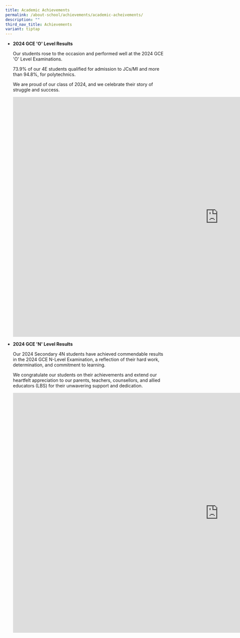 ```yaml
---
title: Academic Achievements
permalink: /about-school/achievements/academic-acheivements/
description: ""
third_nav_title: Achievements
variant: tiptap
---
```

<ul>
<li>
<p><strong>2024 GCE 'O' Level Results</strong>
</p>
<p>Our students rose to the occasion and performed well at the 2024 GCE 'O'
Level Examinations.</p>
<p>73.9% of our 4E students qualified for admission to JCs/MI and more than
94.8%, for polytechnics.</p>
<p>We are proud of our class of 2024, and we celebrate their story of struggle
and success.</p>
<div class="iframe-wrapper">
<iframe height="749" width="1280" allowfullscreen="true" frameborder="0" src="https://docs.google.com/presentation/d/e/2PACX-1vQzQc5xjUw7ElUKis9ZkwKvboBYfkPRuoTUCc5x1JLDUmQbCvxVHfcijH7a-OHhsA/pubembed?start=false&amp;loop=false&amp;delayms=3000"></iframe>
</div>
</li>
<li>
<p><strong>2024 GCE 'N' Level Results</strong>
</p>
<p>Our 2024 Secondary 4N students have achieved commendable results in the
2024 GCE N-Level Examination, a reflection of their hard work, determination,
and commitment to learning.</p>
<p>We congratulate our students on their achievements and extend our heartfelt
appreciation to our parents, teachers, counsellors, and allied educators
(LBS) for their unwavering support and dedication.</p>
<div class="iframe-wrapper">
<iframe height="749" width="1280" allowfullscreen="true" frameborder="0" src="https://docs.google.com/presentation/d/e/2PACX-1vT92uM5jWbaLtcZjz6znvkeqg-NmLRR7Jv5u5-2lQVQRscL68QFNe8bb5iDE1_NrA/pubembed?start=false&amp;loop=false&amp;delayms=3000"></iframe>
</div>
</li>
</ul>
<p></p>